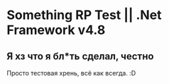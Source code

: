 # Something RP Test || .Net Framework v4.8
## Я хз что я бл*ть сделал, честно

Просто тестовая хрень, всё как всегда. :D
